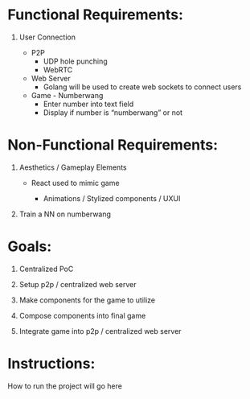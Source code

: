 # Functional Requirements:

1.  User Connection
    
	   * P2P
		    * UDP hole punching
		    *  WebRTC
	* Web Server
		* Golang will be used to create web sockets to connect users
	* Game - Numberwang
		* Enter number into text field
		* Display if number is “numberwang” or not
    

  

# Non-Functional Requirements:

1.  Aesthetics  /  Gameplay  Elements

	*  React  used  to  mimic  game

		*  Animations  /  Stylized  components  /  UXUI

2. Train  a  NN  on  numberwang

  

# Goals:

1.  Centralized PoC
    
2.  Setup p2p / centralized web server
    
3.  Make components for the game to utilize
    
4.  Compose components into final game
    
5.  Integrate game into p2p / centralized web server


# Instructions:
How to run the project will go here
